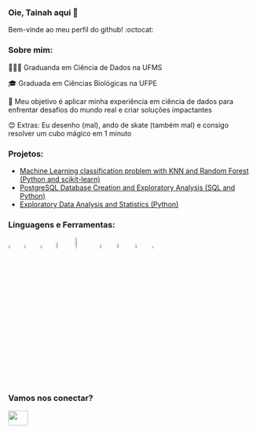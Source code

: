 ### Oie, Tainah aqui 👋

Bem-vinde ao meu perfil do github! :octocat:

### Sobre mim:
👩🏻‍💻 Graduanda em Ciência de Dados na UFMS

🎓 Graduada em Ciências Biológicas na UFPE 

🎯 Meu objetivo é aplicar minha experiência em ciência de dados para enfrentar desafios do mundo real e criar soluções impactantes

😊 Extras: Eu desenho (mal), ando de skate (também mal) e consigo resolver um cubo mágico em 1 minuto

### Projetos:
- [Machine Learning classification problem with KNN and Random Forest (Python and scikit-learn)](https://github.com/tainahguerras/ML-ADA-Santander)
- [PostgreSQL Database Creation and Exploratory Analysis (SQL and Python)](https://github.com/tainahguerras/SQL-ADA-Santander)
- [Exploratory Data Analysis and Statistics (Python)](https://github.com/tainahguerras/Estatistica-ADA-Santander)

### Linguagens e Ferramentas:
<img src="https://upload.wikimedia.org/wikipedia/commons/c/c3/Python-logo-notext.svg" width="4%"/>  
<img src="https://upload.wikimedia.org/wikipedia/commons/thumb/2/22/Pandas_mark.svg/1200px-Pandas_mark.svg.png" width="4.2%"/>  
<img src="https://upload.wikimedia.org/wikipedia/commons/thumb/8/84/Matplotlib_icon.svg/1200px-Matplotlib_icon.svg.png" width="4%"/>  
<img src="https://seaborn.pydata.org/_images/logo-mark-lightbg.svg" width="5.5%"/>  
<img src="https://upload.wikimedia.org/wikipedia/commons/thumb/0/05/Scikit_learn_logo_small.svg/1920px-Scikit_learn_logo_small.svg.png" width="7.5%"/>  
<img src="https://git-scm.com/images/logos/downloads/Git-Icon-1788C.png" width="4.5%"/>  
<img src="https://upload.wikimedia.org/wikipedia/commons/thumb/2/29/Postgresql_elephant.svg/540px-Postgresql_elephant.svg.png" width="5.0%"/>  
<img src="https://uxwing.com/wp-content/themes/uxwing/download/brands-and-social-media/power-bi-icon.png" width="4.5%"/>  
<img src="https://upload.wikimedia.org/wikipedia/commons/thumb/3/30/Google_Sheets_logo_%282014-2020%29.svg/1498px-Google_Sheets_logo_%282014-2020%29.svg.png" width="3%"/>

### Vamos nos conectar?
<a href="https://www.linkedin.com/in/tainahguerra" target="_blank"><img src="https://raw.githubusercontent.com/rahuldkjain/github-profile-readme-generator/master/src/images/icons/Social/linked-in-alt.svg" height="30" width="40"></a>


